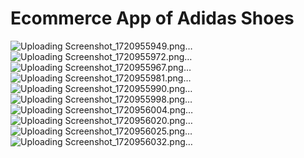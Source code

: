 # Ecommerce App of Adidas Shoes


![Uploading Screenshot_1720955949.png…]()
![Uploading Screenshot_1720955972.png…]()
![Uploading Screenshot_1720955967.png…]()
![Uploading Screenshot_1720955981.png…]()
![Uploading Screenshot_1720955990.png…]()
![Uploading Screenshot_1720955998.png…]()
![Uploading Screenshot_1720956004.png…]()
![Uploading Screenshot_1720956020.png…]()
![Uploading Screenshot_1720956025.png…]()
![Uploading Screenshot_1720956032.png…]()
